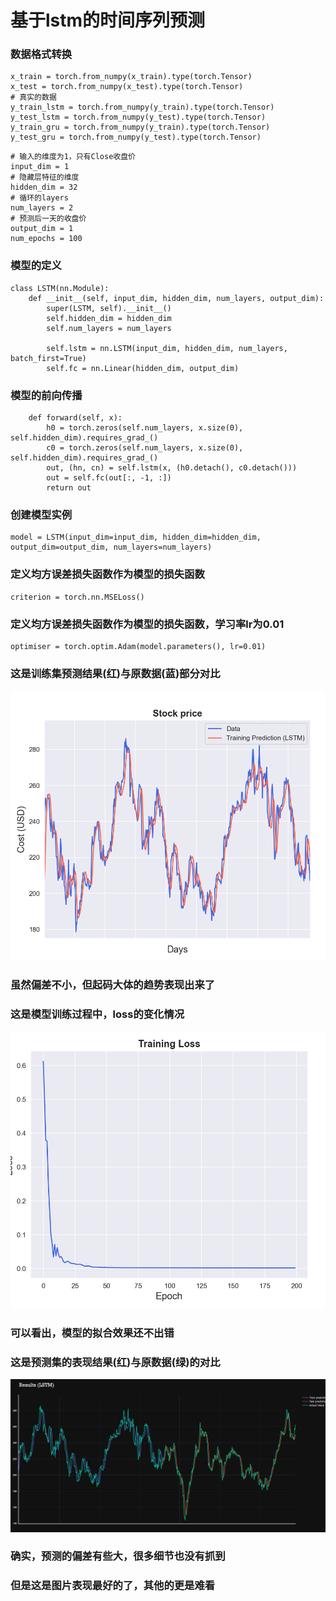 # 基于lstm的时间序列预测

### 数据格式转换
```
x_train = torch.from_numpy(x_train).type(torch.Tensor)
x_test = torch.from_numpy(x_test).type(torch.Tensor)
# 真实的数据
y_train_lstm = torch.from_numpy(y_train).type(torch.Tensor)
y_test_lstm = torch.from_numpy(y_test).type(torch.Tensor)
y_train_gru = torch.from_numpy(y_train).type(torch.Tensor)
y_test_gru = torch.from_numpy(y_test).type(torch.Tensor)
```

```
# 输入的维度为1，只有Close收盘价
input_dim = 1
# 隐藏层特征的维度
hidden_dim = 32
# 循环的layers
num_layers = 2
# 预测后一天的收盘价
output_dim = 1
num_epochs = 100
```
### 模型的定义
```
class LSTM(nn.Module):
    def __init__(self, input_dim, hidden_dim, num_layers, output_dim):
        super(LSTM, self).__init__()
        self.hidden_dim = hidden_dim
        self.num_layers = num_layers

        self.lstm = nn.LSTM(input_dim, hidden_dim, num_layers, batch_first=True)
        self.fc = nn.Linear(hidden_dim, output_dim)
```

### 模型的前向传播

```
    def forward(self, x):
        h0 = torch.zeros(self.num_layers, x.size(0), self.hidden_dim).requires_grad_()
        c0 = torch.zeros(self.num_layers, x.size(0), self.hidden_dim).requires_grad_()
        out, (hn, cn) = self.lstm(x, (h0.detach(), c0.detach()))
        out = self.fc(out[:, -1, :])
        return out

```

### 创建模型实例
```
model = LSTM(input_dim=input_dim, hidden_dim=hidden_dim, output_dim=output_dim, num_layers=num_layers)
```
### 定义均方误差损失函数作为模型的损失函数
```
criterion = torch.nn.MSELoss()
```
### 定义均方误差损失函数作为模型的损失函数，学习率lr为0.01
```
optimiser = torch.optim.Adam(model.parameters(), lr=0.01)
```
### 这是训练集预测结果(红)与原数据(蓝)部分对比
![图片01](/Lanshan_Python/holidayRNN/训练集预测(部分).png)
### 虽然偏差不小，但起码大体的趋势表现出来了

### 这是模型训练过程中，loss的变化情况
![图片02](/Lanshan_Python/holidayRNN/loss变化图.png)
### 可以看出，模型的拟合效果还不出错

### 这是预测集的表现结果(红)与原数据(绿)的对比
![图片03](/Lanshan_Python/holidayRNN/预测结果图.png)
### 确实，预测的偏差有些大，很多细节也没有抓到
### 但是这是图片表现最好的了，其他的更是难看
